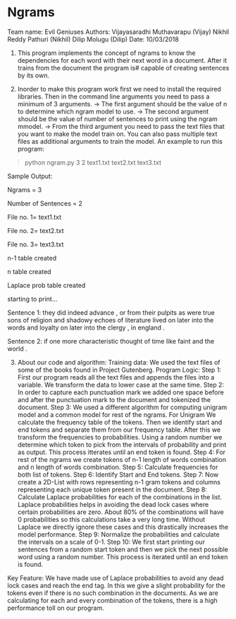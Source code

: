 # Ngrams

 Team name: Evil Geniuses
 Authors:
 Vijayasaradhi Muthavarapu (Vijay)
 Nikhil Reddy Pathuri (Nikhil)
 Dilip Molugu (Dilip)
 Date: 10/03/2018

 1. This program implements the concept of ngrams to know the dependencies for each word with their next word in a document. After it trains from the document the program is# capable of creating sentences by its own.

 2. Inorder to make this program work first we need to install the required libraries. Then in the command line arguments you need to pass a minimum of 3 arguments. 
   -> The first argument should be the value of n to determine which ngram model to use.
   -> The second argument should be the value of number of sentences to print using the ngram mmodel.
   -> From the third argument you need to pass the text files that you want to make the model train on. You can also pass multiple text files as additional arguments to train the model.
 An example to run this program:
 >python ngram.py 3 2 text1.txt text2.txt text3.txt
 
 Sample Output:
 
 Ngrams = 3
 
 Number of Sentences = 2
 
 File no. 1= text1.txt
 
 File no. 2= text2.txt
 
 File no. 3= text3.txt
 
 n-1 table created
 
 n table created
 
 Laplace prob table created
 
 starting to print...
 
 Sentence 1: they did indeed advance , or from their pulpits as were true sons of religion and shadowy echoes of literature lived on later into the words and loyalty on later into the clergy , in england .
 
 Sentence 2: if one more characteristic thought of time like faint and the world .

 3. About our code and algorithm:
 Training data: We used the text files of some of the books found in Project Gutenberg.
 Program Logic: 
 Step 1: First our program reads all the text files and appends the files into a variable. We transform the data to lower case at the same time.
 Step 2: In order to capture each punctuation mark we added one space before and after the punctuation mark to the document and tokenized the document.
 Step 3: We used a different algorithm for computing unigram model and a common model for rest of the ngrams. For Unigram We calculate the frequency table of the tokens. Then we identify start and end tokens and separate them from our frequency table. After this we transform the frequencies to probabilities. Using a random number we determine which token to pick from the intervals of probability and print as output. This process itterates until an end token is found.
 Step 4: For rest of the ngrams we create tokens of n-1 length of words combination and n length of words combination.
 Step 5: Calculate frequencies for both list of tokens.
 Step 6: Identify Start and End tokens.
 Step 7: Now create a 2D-List with rows representing n-1 gram tokens and columns representing each unique token present in the document.
 Step 8: Calculate Laplace probabilities for each of the combinations in the list. Laplace probabilities helps in avoiding the dead lock cases where certain probabilities are zero. About 80% of the combinations will have 0 probabilities so this calculations take a very long time. Without Laplace we directly ignore these cases and this drastically increases the model performance.
 Step 9: Normalize the probabilities and calculate the intervals on a scale of 0-1.
 Step 10: We first start printing our sentences from a random start token and then we pick the next possible word using a random number. This process is iterated until an end token is found.  

 Key Feature: We have made use of Laplace probabilities to avoid any dead lock cases and reach the end tag. In this we give a slight probability for the tokens even if there is no such combination in the documents. As we are calculating for each and every combination of the tokens, there is a high performance toll on our program.
